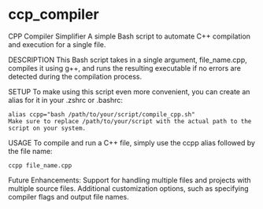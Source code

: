 # ccp_compiler

CPP Compiler Simplifier
A simple Bash script to automate C++ compilation and execution for a single file.

DESCRIPTION
This Bash script takes in a single argument, file_name.cpp, compiles it using g++, 
and runs the resulting executable if no errors are detected during the compilation process.

SETUP
To make using this script even more convenient, you can create an alias for it in your .zshrc or .bashrc:

    alias ccpp="bash /path/to/your/script/compile_cpp.sh"
    Make sure to replace /path/to/your/script with the actual path to the script on your system.

USAGE
To compile and run a C++ file, simply use the ccpp alias followed by the file name:

    ccpp file_name.cpp



Future Enhancements:
Support for handling multiple files and projects with multiple source files.
Additional customization options, such as specifying compiler flags and output file names.
